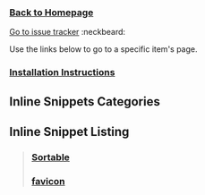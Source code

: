 ### [Back to Homepage](/../../) ###
[Go to issue tracker](/../../issues)  :neckbeard:

Use the links below to go to a specific item's page.

### [Installation Instructions](INSTALLATION.md) ###

## Inline Snippets Categories ##

> ### []() ###

## Inline Snippet Listing ##

> ### [Sortable](Sortable) ###
> ### [favicon](favicon) ###



